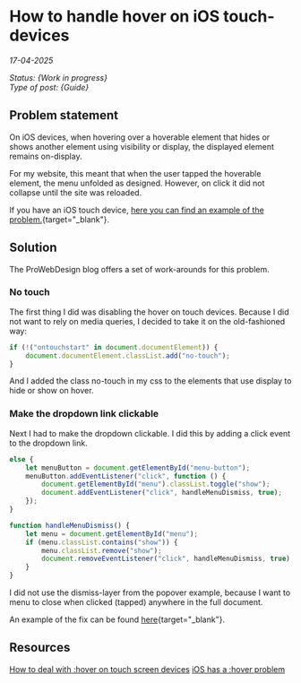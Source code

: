 # How to handle hover on iOS touch-devices

*17-04-2025*

_Status: {Work in progress}_  
_Type of post: {Guide}_

## Problem statement

On iOS devices, when hovering over a hoverable element that hides or shows another element using visibility or display, the displayed element remains on-display.

For my website, this meant that when the user tapped the hoverable element, the menu unfolded as designed. However, on click it did not collapse until the site was reloaded.

If you have an iOS touch device, [here you can find an example of the problem.](https://helmerdendekker.github.io/example/css-menu-hddb.html){target="_blank"}.

## Solution

The ProWebDesign blog offers a set of work-arounds for this problem.

### No touch

The first thing I did was disabling the hover on touch devices. Because I did not want to rely on media queries, I decided to take it on the old-fashioned way:

```js
if (!("ontouchstart" in document.documentElement)) {
	document.documentElement.classList.add("no-touch");
}
```

And I added the class no-touch in my css to the elements that use display to hide or show on hover.

### Make the dropdown link clickable

Next I had to make the dropdown clickable. I did this by adding a click event to the dropdown link.
```js
else {
	let menuButton = document.getElementById("menu-button");
	menuButton.addEventListener("click", function () {
		document.getElementById("menu").classList.toggle("show");
		document.addEventListener("click", handleMenuDismiss, true);
	});
}

function handleMenuDismiss() {
	let menu = document.getElementById("menu");
	if (menu.classList.contains("show")) {
		menu.classList.remove("show");
		document.removeEventListener("click", handleMenuDismiss, true);
	}
}
```

I did not use the dismiss-layer from the popover example, because I want to menu to close when clicked (tapped) anywhere in the full document.

An example of the fix can be found [here](https://helmerdendekker.github.io/example/css-menu-hddt.html){target="_blank"}.


## Resources

[How to deal with :hover on touch screen devices](https://www.prowebdesign.ro/how-to-deal-with-hover-on-touch-screen-devices/)
[iOS has a :hover problem](https://humanwhocodes.com/blog/2012/07/05/ios-has-a-hover-problem/)